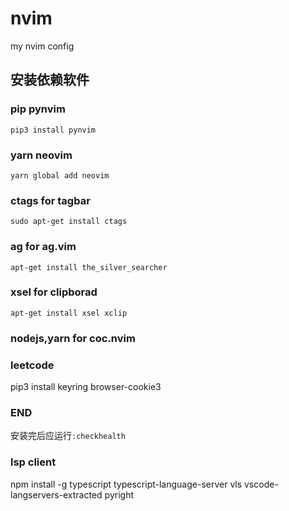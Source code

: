 # nvim

my nvim config

## 安装依赖软件

### pip pynvim

`pip3 install pynvim`

### yarn neovim

`yarn global add neovim`

### ctags for tagbar

`sudo apt-get install ctags`

### ag for ag.vim

`apt-get install the_silver_searcher`

### xsel for clipborad

`apt-get install xsel xclip`

### nodejs,yarn for coc.nvim

### leetcode
pip3 install keyring browser-cookie3


### END
安装完后应运行`:checkhealth`

### lsp client
npm install -g typescript typescript-language-server vls vscode-langservers-extracted pyright
